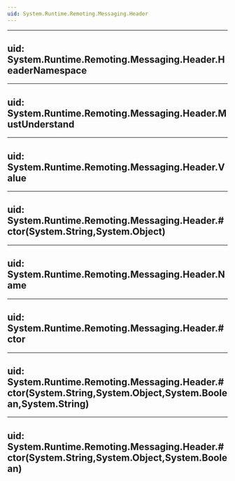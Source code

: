 ```yaml
---
uid: System.Runtime.Remoting.Messaging.Header
---
```


---
uid: System.Runtime.Remoting.Messaging.Header.HeaderNamespace
---

---
uid: System.Runtime.Remoting.Messaging.Header.MustUnderstand
---

---
uid: System.Runtime.Remoting.Messaging.Header.Value
---

---
uid: System.Runtime.Remoting.Messaging.Header.#ctor(System.String,System.Object)
---

---
uid: System.Runtime.Remoting.Messaging.Header.Name
---

---
uid: System.Runtime.Remoting.Messaging.Header.#ctor
---

---
uid: System.Runtime.Remoting.Messaging.Header.#ctor(System.String,System.Object,System.Boolean,System.String)
---

---
uid: System.Runtime.Remoting.Messaging.Header.#ctor(System.String,System.Object,System.Boolean)
---

